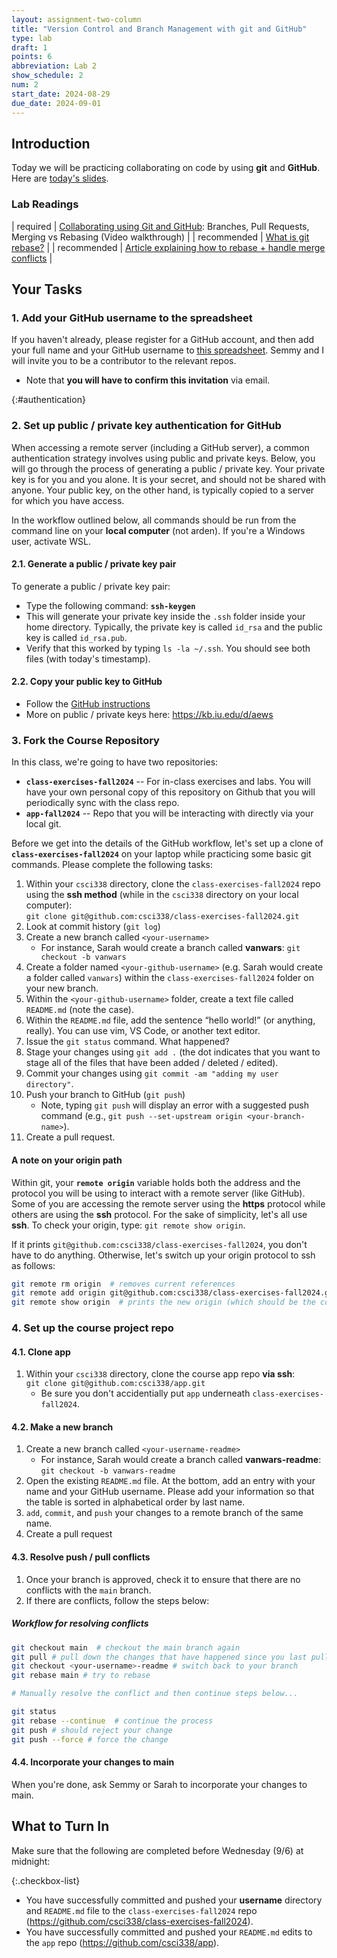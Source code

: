 ```yaml
---
layout: assignment-two-column
title: "Version Control and Branch Management with git and GitHub"
type: lab
draft: 1
points: 6
abbreviation: Lab 2
show_schedule: 2
num: 2
start_date: 2024-08-29
due_date: 2024-09-01
---
```


## Introduction
Today we will be practicing collaborating on code by using **git** and **GitHub**. Here are <a href="https://docs.google.com/presentation/d/1_2F_vWW3rLR5vpurtKyS4dnb3EfOVk4aDjLNnwd_HYs/edit?usp=sharing" target="_blank">today's slides</a>.

### Lab Readings

| <span class="pj">required</span> | <a href="https://www.youtube.com/watch?v=_wQdY_5Tb5Q" target="_blank">Collaborating using Git and GitHub</a>: Branches, Pull Requests, Merging vs Rebasing (Video walkthrough) |
| <span class="badge">recommended</span> | <a href="https://www.youtube.com/watch?v=_UZEXUrj-Ds" target="_blank">What is git rebase?</a> |
| <span class="badge">recommended</span> | <a href="https://www.atlassian.com/git/tutorials/comparing-workflows" target="_blank">Article explaining how to rebase + handle merge conflicts</a> |

## Your Tasks

### 1. Add your GitHub username to the spreadsheet
If you haven't already, please register for a GitHub account, and then add your full name and your GitHub username to <a href="https://docs.google.com/spreadsheets/d/1UYLm8ZoEivGhikw6pbh2CTGSh3lixfvceGENRD3z-No/edit?usp=sharing" target="_blank">this spreadsheet</a>. Semmy and I will invite you to be a contributor to the relevant repos.
* Note that **you will have to confirm this invitation** via email.

{:#authentication}
### 2. Set up public / private key authentication for GitHub
When accessing a remote server (including a GitHub server), a common authentication strategy involves using public and private keys. Below, you will go through the process of generating a public / private key. Your private key is for you and you alone. It is your secret, and should not be shared with anyone. Your public key, on the other hand, is typically copied to a server for which you have access.

In the workflow outlined below, all commands should be run from the command line on your  **local computer** (not arden). If you're a Windows user, activate WSL.

#### 2.1. Generate a public / private key pair
To generate a public / private key pair:

* Type the following command: **`ssh-keygen`**
* This will generate your private key inside the `.ssh` folder inside your home directory. Typically, the private key is  called `id_rsa` and the public key is called `id_rsa.pub`.
* Verify that this worked by typing `ls -la ~/.ssh`. You should see both files (with today's timestamp).

#### 2.2. Copy your public key to GitHub
* Follow the <a href="https://docs.github.com/en/authentication/connecting-to-github-with-ssh/adding-a-new-ssh-key-to-your-github-account" target="_blank">GitHub instructions</a>
* More on public / private keys here: <a href="https://kb.iu.edu/d/aews" target="_blank">https://kb.iu.edu/d/aews</a>

### 3. Fork the Course Repository
In this class, we're going to have two repositories:
* **`class-exercises-fall2024`** -- For in-class exercises and labs. You will have your own personal copy of this repository on Github that you will periodically sync with the class repo.
* **`app-fall2024`** -- Repo that you will be interacting with directly via your local git.

Before we get into the details of the GitHub workflow, let's set up a clone of **`class-exercises-fall2024`** on your laptop while practicing some basic git commands. Please complete the following tasks:

1. Within your `csci338` directory, clone the `class-exercises-fall2024` repo using the **ssh method** (while in the `csci338` directory on your local computer): <br>`git clone git@github.com:csci338/class-exercises-fall2024.git`
1. Look at commit history (`git log`)
1. Create a new branch called `<your-username>`
    * For instance, Sarah would create a branch called **vanwars**: `git checkout -b vanwars`
1. Create a folder named `<your-github-username>` (e.g. Sarah would create a folder called `vanwars`) within the `class-exercises-fall2024` folder on your new branch.
1. Within the `<your-github-username>` folder, create a text file called `README.md` (note the case). 
1. Within the `README.md` file, add the sentence “hello world!” (or anything, really). You can use vim, VS Code, or another text editor.
1. Issue the `git status` command. What happened?
1. Stage your changes using `git add .` (the dot indicates that you want to stage all of the files that have been added / deleted / edited).
1. Commit your changes using `git commit -am "adding my user directory"`.
1. Push your branch to GitHub (`git push`)
    * Note, typing `git push` will display an error with a suggested push command (e.g., `git push --set-upstream origin <your-branch-name>`).
1. Create a pull request.

#### A note on your origin path
Within git, your **`remote origin`** variable holds both the address and the protocol you will be using to interact with a remote server (like GitHub). Some of you are accessing the remote server using the **https** protocol while others are using the **ssh** protocol. For the sake of simplicity, let's all use **ssh**. To check your origin, type: `git remote show origin`.

If it prints `git@github.com:csci338/class-exercises-fall2024`, you don't have to do anything. Otherwise, let's switch up your origin protocol to ssh as follows:

```bash
git remote rm origin  # removes current references
git remote add origin git@github.com:csci338/class-exercises-fall2024.git  # adds new reference
git remote show origin  # prints the new origin (which should be the correct one).
```

### 4. Set up the course project repo

#### 4.1. Clone app
1. Within your `csci338` directory, clone the course app repo **via ssh**:<br>`git clone git@github.com:csci338/app.git`
    * Be sure you don't accidentially put `app` underneath `class-exercises-fall2024`.

#### 4.2. Make a new branch
1. Create a new branch called `<your-username-readme>` 
    * For instance, Sarah would create a branch called **vanwars-readme**: `git checkout -b vanwars-readme`
1. Open the existing `README.md` file. At the bottom, add an entry with your name and your GitHub username. Please add your information so that the table is sorted in alphabetical order by last name. 
2. `add`, `commit`, and `push` your changes to a remote branch of the same name.
3. Create a pull request

#### 4.3. Resolve push / pull conflicts
1. Once your branch is approved, check it to ensure that there are no conflicts with the `main` branch.
1. If there are conflicts, follow the steps below:

##### Workflow for resolving conflicts
```bash
git checkout main  # checkout the main branch again
git pull # pull down the changes that have happened since you last pulled / cloned
git checkout <your-username>-readme # switch back to your branch
git rebase main # try to rebase

# Manually resolve the conflict and then continue steps below...

git status
git rebase --continue  # continue the process
git push # should reject your change
git push --force # force the change
```

#### 4.4. Incorporate your changes to main
When you're done, ask Semmy or Sarah to incorporate your changes to main.

## What to Turn In
Make sure that the following are completed before Wednesday (9/6) at midnight:

{:.checkbox-list}
* You have successfully committed and pushed your **username** directory and `README.md` file to the `class-exercises-fall2024` repo (<a href="https://github.com/csci338/class-exercises-fall2024" target="_blank">https://github.com/csci338/class-exercises-fall2024</a>).
* You have successfully committed and pushed your `README.md` edits to the `app` repo (<a href="https://github.com/csci338/app" target="_blank">https://github.com/csci338/app</a>).